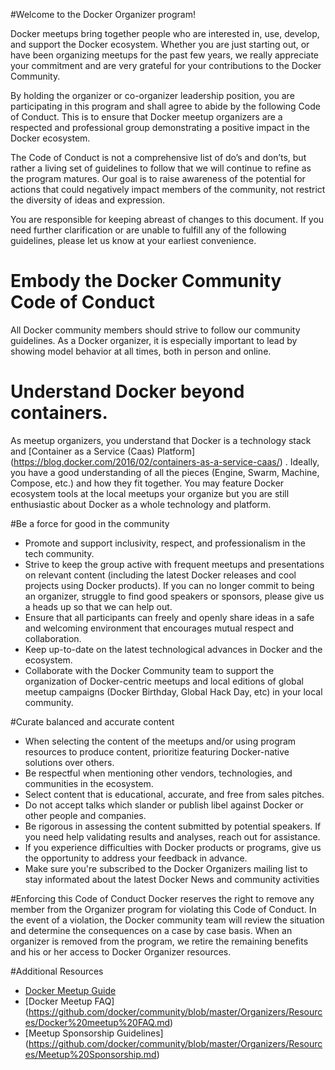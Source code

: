 #Welcome to the Docker Organizer program! 
 
Docker meetups bring together people who are interested in, use, develop, and support the Docker ecosystem. Whether you are just starting out, or have been organizing meetups for the past few years, we really appreciate your commitment and are very grateful for your contributions to the Docker Community. 
 
By holding the organizer or co-organizer leadership position, you are participating in this program and shall agree to abide by the following Code of Conduct. This is to ensure that Docker meetup organizers are a respected and professional group demonstrating a positive impact in the Docker ecosystem. 
 
The Code of Conduct is not a comprehensive list of do’s and don’ts, but rather a living set of guidelines to follow that we will continue to refine as the program matures. Our goal is to raise awareness of the potential for actions that could negatively impact members of the community, not restrict the diversity of ideas and expression.
 
You are responsible for keeping abreast of changes to this document. If you need further clarification or are unable to fulfill any of the following guidelines, please let us know at your earliest convenience. 

# Embody the Docker Community Code of Conduct

All Docker community members should strive to follow our community guidelines. As a Docker organizer, it is especially important to lead by showing model behavior at all times, both in person and online.  

# Understand Docker beyond containers. 

As meetup organizers, you understand that Docker is a technology stack and [Container as a Service (Caas) Platform] (https://blog.docker.com/2016/02/containers-as-a-service-caas/) . Ideally, you have a good understanding of all the pieces (Engine, Swarm, Machine, Compose, etc.) and how they fit together. You may feature Docker ecosystem tools at the local meetups your organize but you are still enthusiastic about Docker as a whole technology and platform.

#Be a force for good in the community
	
- Promote and support inclusivity, respect, and professionalism in the tech community.  
- Strive to keep the group active with frequent meetups and presentations on relevant content (including the latest Docker releases and cool projects using Docker products). If you can no longer commit to being an organizer, struggle to find good speakers or sponsors, please give us a heads up so that we can help out. 
- Ensure that all participants can freely and openly share ideas in a safe and welcoming environment that encourages mutual respect and collaboration.
- Keep up-to-date on the latest technological advances in Docker and the ecosystem. 
- Collaborate with the Docker Community team to support the organization of Docker-centric meetups and local editions of global meetup campaigns (Docker Birthday, Global Hack Day, etc) in your local community. 

#Curate balanced and accurate content

- When selecting the content of the meetups and/or using program resources to produce content, prioritize featuring Docker-native solutions over others. 
- Be respectful when mentioning other vendors, technologies, and communities in the ecosystem.
- Select content that is educational, accurate, and free from sales pitches. 
- Do not accept talks which slander or publish libel against Docker or other people and companies.
- Be rigorous in assessing the content submitted by potential speakers. If you need help validating results and analyses, reach out for assistance. 
- If you experience difficulties with Docker products or programs, give us the opportunity to address your feedback in advance. 
- Make sure you're subscribed to the Docker Organizers mailing list to stay informated about the latest Docker News and community activities

#Enforcing this Code of Conduct
Docker reserves the right to remove any member from the Organizer program for violating this Code of Conduct. In the event of a violation, the Docker community team will review the situation and determine the consequences on a case by case basis. When an organizer is removed from the program, we retire the remaining benefits and his or her access to Docker Organizer resources.

#Additional Resources

- [Docker Meetup Guide](https://github.com/docker/community/blob/master/Organizers/Resources/Docker%20Meetup%20Guide.md)
- [Docker Meetup FAQ] (https://github.com/docker/community/blob/master/Organizers/Resources/Docker%20meetup%20FAQ.md)
- [Meetup Sponsorship Guidelines] (https://github.com/docker/community/blob/master/Organizers/Resources/Meetup%20Sponsorship.md)

